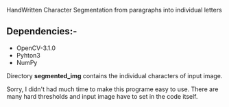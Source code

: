HandWritten Character Segmentation from paragraphs into individual letters

<h2>Dependencies:-</h2>
<ul>
<li>OpenCV-3.1.0</li>
<li>Pyhton3</li>
<li>NumPy</li>
</ul>

<p>Directory <b>segmented_img</b> contains the individual characters of input
image.</p>
<p>Sorry, I didn't had much time to make this programe easy to use. There are
many hard thresholds and input image have to set in the code itself.</p>
